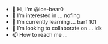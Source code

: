 - 👋 Hi, I’m @ice-bear0
- 👀 I’m interested in ... nofing
- 🌱 I’m currently learning ... barf 101
- 💞️ I’m looking to collaborate on ... idk
- 📫 How to reach me ...

<!---
ice-bear0/ice-bear0 is a ✨ special ✨ repository because its `README.md` (this file) appears on your GitHub profile.
You can click the Preview link to take a look at your changes.
--->
